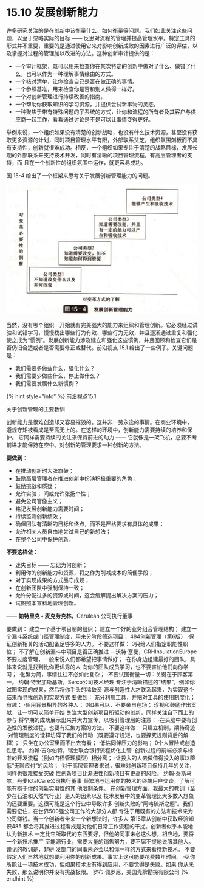 # 15.10 发展创新能力

&#x20;       许多研究关注的是在创新中该衡量什么、如何衡量等问题。我们如此关注这些问题，以至于忽略实际的目标 —— 反思对流程的管理并提高管理水平。特定工具的形式并不重要，重要的是通过使用它来对影响创新成败的因素进行广泛的评估，以及掌握对过程的管理加以改进的方法。这种创新审计提供的是：

* 一个审计框架，既可以用来检查你在某次特定的创新中做对了什么、做错了什 么，也可以作为一种理解事情缘由的方式。
* 一个核对清单，让你检查自己是否在做正确的事情。
* 一个参照基准，用来检查你是否和别人做得一样好。
* 一个对创新管理进行持续改善的指南。
* 一个帮助你获取知识的学习资源，并提供尝试新事物的灵感。
* 一种聚焦于带有特殊问题的子系统的方式，让你和流程的所有者及其客户与供应商一起工作，看看通过讨论是不是可以让事情变得更好。

&#x20;       举例来说，一个组织如果没有清楚的创新战略，也没有什么技术资源，甚至没有获取更多资源的计划，同时项目管理水平有限，外部联系贫芝，组织氛围刻板而不具有支持性，创新就很难成功。相反，一个组织如果专注于清楚的战略目标，发展长期的外部联系来支持技术开发，同时有清晰的项目管理流程，有高层管理者的支持，而 且在一个创新性的组织氛围中运作，就更容易成功。

&#x20;       图 15-4 给出了一个框架来思考关于发展创新管理能力的问题。

![](../.gitbook/assets/15-4.jpg)





&#x20;       当然，没有哪个组织一开始就有完美强大的能力来组织和管理创新。它必须经过试验和试错学习，慢慢找出哪些行为有效、哪些行为无效，并且逐渐通过重复和强化使之成为“惯例”。发展创新能力涉及建立和强化这些惯例，并且回顾和检查它们是否仍旧合适或者是否需要修正或替代。前沿视点 15.1 给出了一些例子。关键问题是：

* 我们需要多做些什么，强化什么？
* 我们需要少做些什么，停止做什么？
* 我们需要发展什么新惯例？

{% hint style="info" %}
前沿视点15.1

关于创新管理的主要教训

&#x20;       创新能力是很难创造却又容易摧毁的。这并非一劳永逸的事情。在商业环境中， 遵规守矩被看成是至高无上的。在这样的环境中，创新能力需要持续的培养和保护。 它同样需要持续的关注来保持前进的动力 —— 它就像是一架飞机，总要不断前进才能保持在空中。对创新的管理要求一种创新的方法。&#x20;

&#x20;

**要做到：**

* 在推动创新时大张旗鼓；&#x20;
* 鼓励高层管理者在推进创新中扮演积极重要的角色；&#x20;
* 鼓励挑战和质疑；&#x20;
* 允许实验； 间或允许张扬个性；
* 避免公司官像主义；
* 铭记发展创新能力需要时间；
* 持续监测创新绩效；
* 确保团队有清晰的目标和终点，而不是严格要求有具体的成果；
* 允许相关人员自由地尝试自己的新想法；
* 在整个公司中保护创新。&#x20;

**不要这样做：**

* 迷失目标 —— 忘记为何创新；
* 利用你的创新能力和资源，将之作为削减成本的简便手段；
* 对于实现成果的方式墨守成规；
* 在创新团队中强制保持一致；
* 允许分配过多的资源或时间，这会缓解提出解决方案的压力；
* 试图照本宣科地管理创新。&#x20;

&#x20;                                                                —— **帕特里克 • 麦克劳克林**，Cerulean 公司执行董事&#x20;



要做到： 建立一个基于项目制的组织； 建立一个好的业务组合管理结构； 建立一个漏斗系统或门径管理制度，用来分阶段筛选项目； 484创新管理（第6版） ·保证创新相关的活动配备足够多的人力。 不要这样做： 0只给人们指定职能性职位； 不了解在创新漏斗中项目是否正确推进 —沃特·塞曼，CRHInsulationEurope 不要过度管理，一般来说人们都希望把事情做好； ·在你身边组建最好的团队，具体来说就是找到比你更优秀的人 向你的团队成员学习，也不要害怕他们向你学习； ·化繁为简，事情往往不必如此复杂； ·不要试图衡量一切：关键在于顾客第一。 约翰·特里加斯基斯，Serco公司技术经理 专注于清晰描述的“结果”，例如你试图实现的成果，然后将你手头的稀缺资 源与创造性人才联系起来，为实现这个结果而寻找创新的实现方式 要做到： 充分利用工具，并把对工具的使用制度化； 有趣； ·任用背景相异的各种人； 0如果可以，不要亲自在场； 珍视和鼓励作出贡献，让一切可以简单开始 关注大型创新项目所驱动的创新，同样关注自下而上的参与 将早期的成功展示出来并大力宣传，以吸引管理层的注意： ·在头脑中要有创造性的发散过程，也要有汇集方案的方法。 不要这样做： 只建立机制，期待奇迹 ·对管理制度的诠释坊碍了我们的行动（既要遵守规矩，也要探究规则背后的解释）； ·只坐在办公室里而不出去有看； ·低估同伴压力的影响； 0个人冒险或创造性思考。 约翰·吉尔伯特，瑞士联合银行流程优化主管 ·创新过程的前端必须与标准的开发流程（例如门径管理模型）相分离； ·让投入的人去做值得投入的事以降低“无聊应付”的风险； ·对于高层管理者来说，很难对创新项目保持几年的关注，同样也很难接受突破 性创新项目比渐进性创新项目有更高的风险。 约翰·泰斯马尔，丹麦IctalCare公司执行董事 频繁地与运用你的技术的终端用户交谈，了解可能有损于你的创新实用性的其 他限制条件。 在创新管理方面，我最大的教训（至少在石油和天然气行业）是人的因素以及 技术发展中的变革管理比大多数人想象的还要重要。这很可能是这个行业中导致许多 创新失败的“阿喀硫斯之题”。我们需要记住，在世界500强公司工作的大部分人都 专注于用既有的方法和技术来为公司赚钱。当一个创新者带来一个新想法时，许多人 第15章从创新中获取经验知识485 都会将其推进过程看成是对他们日常工作流程的干扰。创新者似乎本能地认为新技术 一定比它所取代的东西要好，但他的同事未必这么想。相应地，要将一个新技术推广 至能源行业，需要大量的销售努力，要不届不提地说服其他人。谨记的教训是，非研 发部门的同事未必会以和你一样的方式来看待新技术。 不要假定人们自然地就想要利用你的创新成果。事实上这可能要花费数年时间。 ·尽你所能让一项技术成功，但如果技术没有得到应用，不要觉得是失败。如果 你从未失败，那么说明你并没有挑战极限。 罗布·佩罗尼，美国壳牌勘探有限公司
{% endhint %}

&#x20;&#x20;
